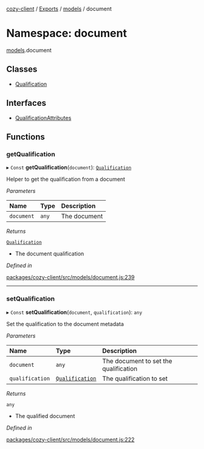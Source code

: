 [cozy-client](../README.md) / [Exports](../modules.md) / [models](models.md) / document

# Namespace: document

[models](models.md).document

## Classes

*   [Qualification](../classes/models.document.qualification.md)

## Interfaces

*   [QualificationAttributes](../interfaces/models.document.qualificationattributes.md)

## Functions

### getQualification

▸ `Const` **getQualification**(`document`): [`Qualification`](../classes/models.document.qualification.md)

Helper to get the qualification from a document

*Parameters*

| Name | Type | Description |
| :------ | :------ | :------ |
| `document` | `any` | The document |

*Returns*

[`Qualification`](../classes/models.document.qualification.md)

*   The document qualification

*Defined in*

[packages/cozy-client/src/models/document.js:239](https://github.com/cozy/cozy-client/blob/master/packages/cozy-client/src/models/document.js#L239)

***

### setQualification

▸ `Const` **setQualification**(`document`, `qualification`): `any`

Set the qualification to the document metadata

*Parameters*

| Name | Type | Description |
| :------ | :------ | :------ |
| `document` | `any` | The document to set the qualification |
| `qualification` | [`Qualification`](../classes/models.document.qualification.md) | The qualification to set |

*Returns*

`any`

*   The qualified document

*Defined in*

[packages/cozy-client/src/models/document.js:222](https://github.com/cozy/cozy-client/blob/master/packages/cozy-client/src/models/document.js#L222)
